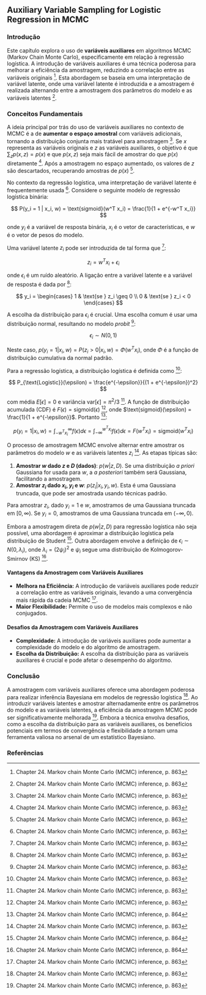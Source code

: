 ## Auxiliary Variable Sampling for Logistic Regression in MCMC

### Introdução
Este capítulo explora o uso de **variáveis auxiliares** em algoritmos MCMC (Markov Chain Monte Carlo), especificamente em relação à regressão logística. A introdução de variáveis auxiliares é uma técnica poderosa para melhorar a eficiência da amostragem, reduzindo a correlação entre as variáveis originais [^863]. Esta abordagem se baseia em uma interpretação de variável latente, onde uma variável latente é introduzida e a amostragem é realizada alternando entre a amostragem dos parâmetros do modelo e as variáveis latentes [^863].

### Conceitos Fundamentais
A ideia principal por trás do uso de variáveis auxiliares no contexto de MCMC é a de **aumentar o espaço amostral** com variáveis adicionais, tornando a distribuição conjunta mais tratável para amostragem [^863]. Se $x$ representa as variáveis originais e $z$ as variáveis auxiliares, o objetivo é que $\sum_z p(x, z) = p(x)$ e que $p(x, z)$ seja mais fácil de amostrar do que $p(x)$ diretamente [^863]. Após a amostragem no espaço aumentado, os valores de $z$ são descartados, recuperando amostras de $p(x)$ [^863].

No contexto da regressão logística, uma interpretação de variável latente é frequentemente usada [^863]. Considere o seguinte modelo de regressão logística binária:

$$ P(y_i = 1 | x_i, w) = \text{sigmoid}(w^T x_i) = \frac{1}{1 + e^{-w^T x_i}} $$

onde $y_i$ é a variável de resposta binária, $x_i$ é o vetor de características, e $w$ é o vetor de pesos do modelo.

Uma variável latente $z_i$ pode ser introduzida de tal forma que [^863]:

$$ z_i = w^T x_i + \epsilon_i $$

onde $\epsilon_i$ é um ruído aleatório. A ligação entre a variável latente e a variável de resposta é dada por [^863]:

$$ y_i = \begin{cases} 1 & \text{se } z_i \geq 0 \\ 0 & \text{se } z_i < 0 \end{cases} $$

A escolha da distribuição para $\epsilon_i$ é crucial. Uma escolha comum é usar uma distribuição normal, resultando no modelo *probit* [^863]:

$$ \epsilon_i \sim N(0, 1) $$

Neste caso, $p(y_i = 1 | x_i, w) = P(z_i > 0 | x_i, w) = \Phi(w^T x_i)$, onde $\Phi$ é a função de distribuição cumulativa da normal padrão.

Para a regressão logística, a distribuição logística é definida como [^863]:

$$ P_{\text{Logistic}}(\epsilon) = \frac{e^{-\epsilon}}{(1 + e^{-\epsilon})^2} $$

com média $E[\epsilon] = 0$ e variância $\text{var}[\epsilon] = \pi^2/3$ [^863]. A função de distribuição acumulada (CDF) é $F(\epsilon) = \text{sigmoid}(\epsilon)$ [^863], onde $\text{sigmoid}(\epsilon) = \frac{1}{1 + e^{-\epsilon}}$.
Portanto [^864]:

$$ p(y_i = 1 | x_i, w) = \int_{-w^T x_i}^{\infty} f(\epsilon) d\epsilon = \int_{-\infty}^{w^T x_i} f(\epsilon) d\epsilon = F(w^T x_i) = \text{sigmoid}(w^T x_i) $$

O processo de amostragem MCMC envolve alternar entre amostrar os parâmetros do modelo $w$ e as variáveis latentes $z_i$ [^863]. As etapas típicas são:

1.  **Amostrar $w$ dado $z$ e $D$ (dados)**: $p(w | z, D)$. Se uma distribuição *a priori* Gaussiana for usada para $w$, a *a posteriori* também será Gaussiana, facilitando a amostragem.
2.  **Amostrar $z_i$ dado $x_i$, $y_i$ e $w$**: $p(z_i | x_i, y_i, w)$. Esta é uma Gaussiana truncada, que pode ser amostrada usando técnicas padrão.

Para amostrar $z_i$, dado $y_i = 1$ e $w$, amostramos de uma Gaussiana truncada em $[0, \infty)$. Se $y_i = 0$, amostramos de uma Gaussiana truncada em $(-\infty, 0)$.

Embora a amostragem direta de $p(w|z, D)$ para regressão logística não seja possível, uma abordagem é aproximar a distribuição logística pela distribuição de Student [^864]. Outra abordagem envolve a definição de $\epsilon_i \sim N(0, \lambda_i)$, onde $\lambda_i = (2\psi_i)^2$ e $\psi_i$ segue uma distribuição de Kolmogorov-Smirnov (KS) [^864].

#### Vantagens da Amostragem com Variáveis Auxiliares
*   **Melhora na Eficiência:** A introdução de variáveis auxiliares pode reduzir a correlação entre as variáveis originais, levando a uma convergência mais rápida da cadeia MCMC [^863].
*   **Maior Flexibilidade:** Permite o uso de modelos mais complexos e não conjugados.

#### Desafios da Amostragem com Variáveis Auxiliares
*   **Complexidade:** A introdução de variáveis auxiliares pode aumentar a complexidade do modelo e do algoritmo de amostragem.
*   **Escolha da Distribuição:** A escolha da distribuição para as variáveis auxiliares é crucial e pode afetar o desempenho do algoritmo.

### Conclusão
A amostragem com variáveis auxiliares oferece uma abordagem poderosa para realizar inferência Bayesiana em modelos de regressão logística [^863]. Ao introduzir variáveis latentes e amostrar alternadamente entre os parâmetros do modelo e as variáveis latentes, a eficiência da amostragem MCMC pode ser significativamente melhorada [^863]. Embora a técnica envolva desafios, como a escolha da distribuição para as variáveis auxiliares, os benefícios potenciais em termos de convergência e flexibilidade a tornam uma ferramenta valiosa no arsenal de um estatístico Bayesiano.

### Referências
[^863]: Chapter 24. Markov chain Monte Carlo (MCMC) inference, p. 863
[^864]: Chapter 24. Markov chain Monte Carlo (MCMC) inference, p. 864
<!-- END -->